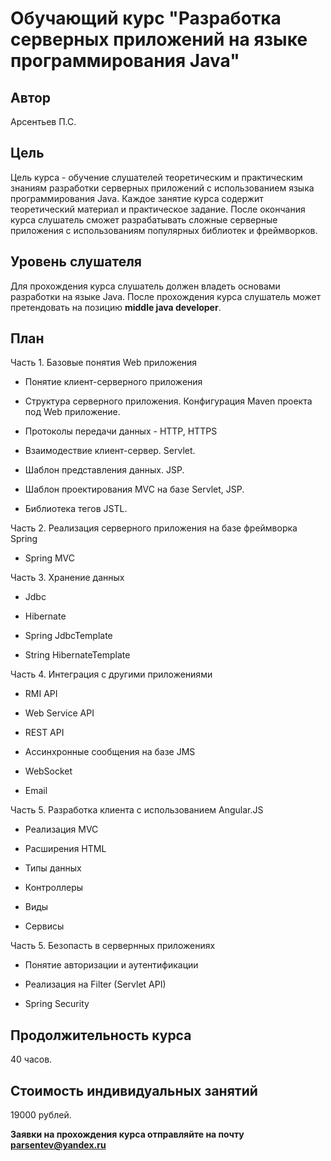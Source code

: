 Обучающий курс "Разработка серверных приложений на языке программирования Java"
===============================================================================

Автор
-----
Арсентьев П.С.

Цель
----
Цель курса - обучение слушателей теоретическим и практическим знаниям разработки серверных приложений с использованием языка программирования Java. 
Каждое занятие курса содержит теоретический материал и практическое задание. После окончания курса слушатель сможет разрабатывать 
сложные серверные приложения с использованиям популярных библиотек и фреймворков.

Уровень слушателя
-----------------
Для прохождения курса слушатель должен владеть основами разработки на языке Java. 
После прохождения курса слушатель может претендовать на позицию **middle java developer**.

План
----
Часть 1. Базовые понятия Web приложения

- Понятие клиент-серверного приложения

- Структура серверного приложения. Конфигурация Maven проекта под Web приложение.

- Протоколы передачи данных - HTTP, HTTPS

- Взаимодествие клиент-сервер. Servlet.

- Шаблон представления данных. JSP.

- Шаблон проектирования MVC на базе Servlet, JSP.

- Библиотека тегов JSTL.

Часть 2. Реализация серверного приложения на базе фреймворка Spring

- Spring MVC

Часть 3. Хранение данных

- Jdbc

- Hibernate

- Spring JdbcTemplate

- String HibernateTemplate

Часть 4. Интеграция с другими приложениями

- RMI API

- Web Service API

- REST API

- Ассинхронные сообщения на базе JMS

- WebSocket

- Email

Часть 5. Разработка клиента с использованием Angular.JS

- Реализация MVC

- Расширения HTML

- Типы данных

- Контроллеры

- Виды

- Сервисы

Часть 5. Безопасть в сервернных приложениях

- Понятие авторизации и аутентификации

- Реализация на Filter (Servlet API)

- Spring Security

Продолжительность курса
-----------------------
40 часов.

Стоимость индивидуальных занятий
--------------------------------
19000 рублей.

**Заявки на прохождения курса отправляйте на почту parsentev@yandex.ru**